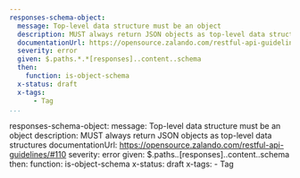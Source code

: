 ```yaml
---
responses-schema-object:
  message: Top-level data structure must be an object
  description: MUST always return JSON objects as top-level data structures
  documentationUrl: https://opensource.zalando.com/restful-api-guidelines/#110
  severity: error
  given: $.paths.*.*[responses]..content..schema
  then:
    function: is-object-schema
  x-status: draft
  x-tags:
      - Tag        
...
```

responses-schema-object:
  message: Top-level data structure must be an object
  description: MUST always return JSON objects as top-level data structures
  documentationUrl: https://opensource.zalando.com/restful-api-guidelines/#110
  severity: error
  given: $.paths.*.*[responses]..content..schema
  then:
    function: is-object-schema
  x-status: draft
  x-tags:
      - Tag        
